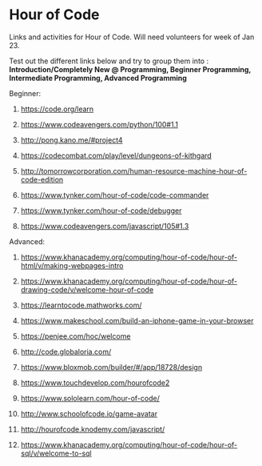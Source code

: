 # Hour of Code
Links and activities for Hour of Code. Will need volunteers for week of Jan 23. 

Test out the different links below and try to group them into : __Introduction/Completely New @ Programming, Beginner Programming, Intermediate Programming, Advanced Programming__

Beginner:

1. https://code.org/learn

2. https://www.codeavengers.com/python/100#1.1

3. http://pong.kano.me/#project4

4. https://codecombat.com/play/level/dungeons-of-kithgard

5. http://tomorrowcorporation.com/human-resource-machine-hour-of-code-edition

6. https://www.tynker.com/hour-of-code/code-commander

7. https://www.tynker.com/hour-of-code/debugger

8. https://www.codeavengers.com/javascript/105#1.3

Advanced:

1. https://www.khanacademy.org/computing/hour-of-code/hour-of-html/v/making-webpages-intro

2. https://www.khanacademy.org/computing/hour-of-code/hour-of-drawing-code/v/welcome-hour-of-code

3. https://learntocode.mathworks.com/

4. https://www.makeschool.com/build-an-iphone-game-in-your-browser

5. https://penjee.com/hoc/welcome

6. http://code.globaloria.com/

7. https://www.bloxmob.com/builder/#/app/18728/design

8. https://www.touchdevelop.com/hourofcode2

9. https://www.sololearn.com/hour-of-code/

10. http://www.schoolofcode.io/game-avatar

11. http://hourofcode.knodemy.com/javascript/

12. https://www.khanacademy.org/computing/hour-of-code/hour-of-sql/v/welcome-to-sql
